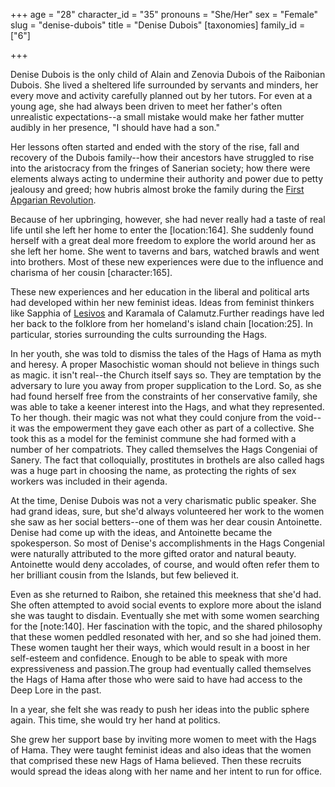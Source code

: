 +++
age = "28"
character_id = "35"
pronouns = "She/Her"
sex = "Female"
slug = "denise-dubois"
title = "Denise Dubois"
[taxonomies]
family_id = ["6"]

+++

Denise Dubois is the only child of Alain and Zenovia Dubois of the Raibonian Dubois. She lived a sheltered life surrounded by servants and minders, her every move and activity carefully planned out by her tutors. For even at a young age, she had always been driven to meet her father's often unrealistic expectations--a small mistake would make her father mutter audibly in her presence, "I should have had a son."

Her lessons often started and ended with the story of the rise, fall and recovery of the Dubois family--how their ancestors have struggled to rise into the aristocracy from the fringes of Sanerian society; how there were elements always acting to undermine their authority and power due to petty jealousy and greed; how hubris almost broke the family during the [First Apgarian Revolution](https://campaigns.home.thekennel.info/en-US/campaign/1/notes/5/edit#).

Because of her upbringing, however, she had never really had a taste of real life until she left her home to enter the \[location:164\]. She suddenly found herself with a great deal more freedom to explore the world around her as she left her home. She went to taverns and bars, watched brawls and went into brothers. Most of these new experiences were due to the influence and charisma of her cousin \[character:165\].

These new experiences and her education in the liberal and political arts had developed within her new feminist ideas. Ideas from feminist thinkers like Sapphia of [Lesivos](https://campaigns.home.thekennel.info/en-US/campaign/1/notes/5/edit#) and Karamala of Calamutz.Further readings have led her back to the folklore from her homeland's island chain \[location:25\]. In particular, stories surrounding the cults surrounding the Hags.  

In her youth, she was told to dismiss the tales of the Hags of Hama as myth and heresy. A proper Masochistic woman should not believe in things such as magic. it isn't real--the Church itself says so. They are temptation by the adversary to lure you away from proper supplication to the Lord. So, as she had found herself free from the constraints of her conservative family, she was able to take a keener interest into the Hags, and what they represented. To her though. their magic was not what they could conjure from the void--it was the empowerment they gave each other as part of a collective. She took this as a model for the feminist commune she had formed with a number of her compatriots. They called themselves the Hags Congeniai of Sanery. The fact that colloquially, prostitutes in brothels are also called hags was a huge part in choosing the name, as protecting the rights of sex workers was included in their agenda.

At the time, Denise Dubois was not a very charismatic public speaker. She had grand ideas, sure, but she'd always volunteered her work to the women she saw as her social betters--one of them was her dear cousin Antoinette. Denise had come up with the ideas, and Antoinette became the spokesperson. So most of Denise's accomplishments in the Hags Congenial were naturally attributed to the more gifted orator and natural beauty. Antoinette would deny accolades, of course, and would often refer them to her brilliant cousin from the Islands, but few believed it.

Even as she returned to Raibon, she retained this meekness that she'd had. She often attempted to avoid social events to explore more about the island she was taught to disdain. Eventually she met with some women searching for the \[note:140\]. Her fascination with the topic, and the shared philosophy that these women peddled resonated with her, and so she had joined them. These women taught her their ways, which would result in a boost in her self-esteem and confidence. Enough to be able to speak with more expressiveness and passion.The group had eventually called themselves the Hags of Hama after those who were said to have had access to the Deep Lore in the past.  

In a year, she felt she was ready to push her ideas into the public sphere again. This time, she would try her hand at politics.

She grew her support base by inviting more women to meet with the Hags of Hama. They were taught feminist ideas and also ideas that the women that comprised these new Hags of Hama believed. Then these recruits would spread the ideas along with her name and her intent to run for office.
